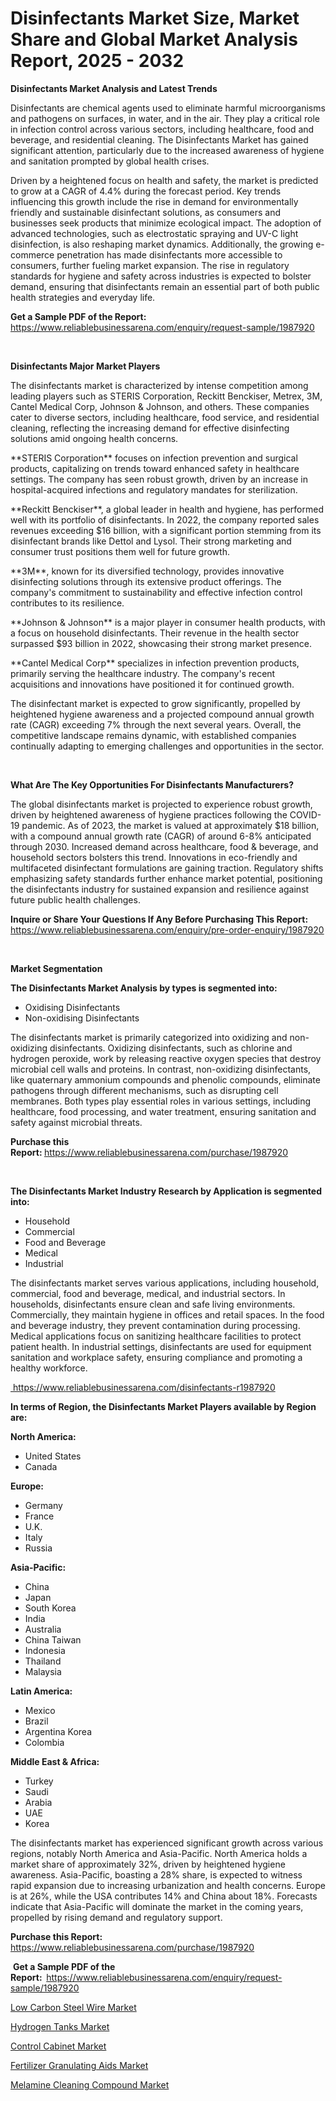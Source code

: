 <p><h1>Disinfectants Market Size, Market Share and Global Market Analysis Report, 2025 - 2032</h1></p><p><strong>Disinfectants Market Analysis and Latest Trends</strong></p>
<p><p>Disinfectants are chemical agents used to eliminate harmful microorganisms and pathogens on surfaces, in water, and in the air. They play a critical role in infection control across various sectors, including healthcare, food and beverage, and residential cleaning. The Disinfectants Market has gained significant attention, particularly due to the increased awareness of hygiene and sanitation prompted by global health crises.</p><p>Driven by a heightened focus on health and safety, the market is predicted to grow at a CAGR of 4.4% during the forecast period. Key trends influencing this growth include the rise in demand for environmentally friendly and sustainable disinfectant solutions, as consumers and businesses seek products that minimize ecological impact. The adoption of advanced technologies, such as electrostatic spraying and UV-C light disinfection, is also reshaping market dynamics. Additionally, the growing e-commerce penetration has made disinfectants more accessible to consumers, further fueling market expansion. The rise in regulatory standards for hygiene and safety across industries is expected to bolster demand, ensuring that disinfectants remain an essential part of both public health strategies and everyday life.</p></p>
<p><strong>Get a Sample PDF of the Report:&nbsp;</strong> <a href="https://www.reliablebusinessarena.com/enquiry/request-sample/1987920?utm_campaign=2126&utm_medium=2&utm_source=Github&utm_content=ia&utm_term=30012025&utm_id=disinfectants">https://www.reliablebusinessarena.com/enquiry/request-sample/1987920</a></p>
<p>&nbsp;</p>
<p><strong>Disinfectants Major Market Players</strong></p>
<p><p>The disinfectants market is characterized by intense competition among leading players such as STERIS Corporation, Reckitt Benckiser, Metrex, 3M, Cantel Medical Corp, Johnson & Johnson, and others. These companies cater to diverse sectors, including healthcare, food service, and residential cleaning, reflecting the increasing demand for effective disinfecting solutions amid ongoing health concerns.</p><p>**STERIS Corporation** focuses on infection prevention and surgical products, capitalizing on trends toward enhanced safety in healthcare settings. The company has seen robust growth, driven by an increase in hospital-acquired infections and regulatory mandates for sterilization. </p><p>**Reckitt Benckiser**, a global leader in health and hygiene, has performed well with its portfolio of disinfectants. In 2022, the company reported sales revenues exceeding $16 billion, with a significant portion stemming from its disinfectant brands like Dettol and Lysol. Their strong marketing and consumer trust positions them well for future growth.</p><p>**3M**, known for its diversified technology, provides innovative disinfecting solutions through its extensive product offerings. The company's commitment to sustainability and effective infection control contributes to its resilience. </p><p>**Johnson & Johnson** is a major player in consumer health products, with a focus on household disinfectants. Their revenue in the health sector surpassed $93 billion in 2022, showcasing their strong market presence.</p><p>**Cantel Medical Corp** specializes in infection prevention products, primarily serving the healthcare industry. The company's recent acquisitions and innovations have positioned it for continued growth.</p><p>The disinfectant market is expected to grow significantly, propelled by heightened hygiene awareness and a projected compound annual growth rate (CAGR) exceeding 7% through the next several years. Overall, the competitive landscape remains dynamic, with established companies continually adapting to emerging challenges and opportunities in the sector.</p></p>
<p>&nbsp;</p>
<p><strong>What Are The Key Opportunities For Disinfectants Manufacturers?</strong></p>
<p><p>The global disinfectants market is projected to experience robust growth, driven by heightened awareness of hygiene practices following the COVID-19 pandemic. As of 2023, the market is valued at approximately $18 billion, with a compound annual growth rate (CAGR) of around 6-8% anticipated through 2030. Increased demand across healthcare, food & beverage, and household sectors bolsters this trend. Innovations in eco-friendly and multifaceted disinfectant formulations are gaining traction. Regulatory shifts emphasizing safety standards further enhance market potential, positioning the disinfectants industry for sustained expansion and resilience against future public health challenges.</p></p>
<p><strong>Inquire or Share Your Questions If Any Before Purchasing This Report:</strong> <a href="https://www.reliablebusinessarena.com/enquiry/pre-order-enquiry/1987920?utm_campaign=2126&utm_medium=2&utm_source=Github&utm_content=ia&utm_term=30012025&utm_id=disinfectants">https://www.reliablebusinessarena.com/enquiry/pre-order-enquiry/1987920</a></p>
<p>&nbsp;</p>
<p><strong>Market Segmentation</strong></p>
<p><strong>The Disinfectants Market Analysis by types is segmented into:</strong></p>
<p><ul><li>Oxidising Disinfectants</li><li>Non-oxidising Disinfectants</li></ul></p>
<p><p>The disinfectants market is primarily categorized into oxidizing and non-oxidizing disinfectants. Oxidizing disinfectants, such as chlorine and hydrogen peroxide, work by releasing reactive oxygen species that destroy microbial cell walls and proteins. In contrast, non-oxidizing disinfectants, like quaternary ammonium compounds and phenolic compounds, eliminate pathogens through different mechanisms, such as disrupting cell membranes. Both types play essential roles in various settings, including healthcare, food processing, and water treatment, ensuring sanitation and safety against microbial threats.</p></p>
<p><strong>Purchase this Report:&nbsp;</strong><a href="https://www.reliablebusinessarena.com/purchase/1987920?utm_campaign=2126&utm_medium=2&utm_source=Github&utm_content=ia&utm_term=30012025&utm_id=disinfectants">https://www.reliablebusinessarena.com/purchase/1987920</a></p>
<p>&nbsp;</p>
<p><strong>The Disinfectants Market Industry Research by Application is segmented into:</strong></p>
<p><ul><li>Household</li><li>Commercial</li><li>Food and Beverage</li><li>Medical</li><li>Industrial</li></ul></p>
<p><p>The disinfectants market serves various applications, including household, commercial, food and beverage, medical, and industrial sectors. In households, disinfectants ensure clean and safe living environments. Commercially, they maintain hygiene in offices and retail spaces. In the food and beverage industry, they prevent contamination during processing. Medical applications focus on sanitizing healthcare facilities to protect patient health. In industrial settings, disinfectants are used for equipment sanitation and workplace safety, ensuring compliance and promoting a healthy workforce.</p></p>
<p><a href="https://www.reliablebusinessarena.com/disinfectants-r1987920?utm_campaign=2126&utm_medium=2&utm_source=Github&utm_content=ia&utm_term=30012025&utm_id=disinfectants">&nbsp;https://www.reliablebusinessarena.com/disinfectants-r1987920</a></p>
<p><strong>In terms of Region, the Disinfectants Market Players available by Region are:</strong></p>
<p>
    <p> <strong> North America: </strong>
        <ul>
            <li>United States</li>
            <li>Canada</li>
        </ul>
        </p> 
    <p> <strong> Europe: </strong>
        <ul>
            <li>Germany</li>
            <li>France</li>
            <li>U.K.</li>
            <li>Italy</li>
            <li>Russia</li>
        </ul>
        </p> 
    <p> <strong> Asia-Pacific: </strong>
        <ul>
            <li>China</li>
            <li>Japan</li>
            <li>South Korea</li>
            <li>India</li>
            <li>Australia</li>
            <li>China Taiwan</li>
            <li>Indonesia</li>
            <li>Thailand</li>
            <li>Malaysia</li>
        </ul>
        </p> 
    <p> <strong> Latin America: </strong>
        <ul>
            <li>Mexico</li>
            <li>Brazil</li>
            <li>Argentina Korea</li>
            <li>Colombia</li>
        </ul>
        </p> 
    <p> <strong> Middle East & Africa: </strong>
        <ul>
            <li>Turkey</li>
            <li>Saudi</li>
            <li>Arabia</li>
            <li>UAE</li>
            <li>Korea</li>
        </ul>
    </p>
    </p>
<p><p>The disinfectants market has experienced significant growth across various regions, notably North America and Asia-Pacific. North America holds a market share of approximately 32%, driven by heightened hygiene awareness. Asia-Pacific, boasting a 28% share, is expected to witness rapid expansion due to increasing urbanization and health concerns. Europe is at 26%, while the USA contributes 14% and China about 18%. Forecasts indicate that Asia-Pacific will dominate the market in the coming years, propelled by rising demand and regulatory support.</p></p>
<p><strong>Purchase this Report: </strong><a href="https://www.reliablebusinessarena.com/purchase/1987920?utm_campaign=2126&utm_medium=2&utm_source=Github&utm_content=ia&utm_term=30012025&utm_id=disinfectants">https://www.reliablebusinessarena.com/purchase/1987920</a></p>
<p>&nbsp;<strong>Get a Sample PDF of the Report:&nbsp;&nbsp;</strong><a href="https://www.reliablebusinessarena.com/enquiry/request-sample/1987920?utm_campaign=2126&utm_medium=2&utm_source=Github&utm_content=ia&utm_term=30012025&utm_id=disinfectants">https://www.reliablebusinessarena.com/enquiry/request-sample/1987920</a></p>
<p><strong></strong></p>
<p><p><a href="https://www.linkedin.com/pulse/in-depth-analysis-low-carbon-steel-wire-market-selling-price-va3lf?utm_campaign=2126&utm_medium=2&utm_source=Github&utm_content=ia&utm_term=30012025&utm_id=disinfectants">Low Carbon Steel Wire Market</a></p><p><a href="https://www.linkedin.com/pulse/key-trends-revenue-potential-global-hydrogen-tanks-market-detailed-sk33f?utm_campaign=2126&utm_medium=2&utm_source=Github&utm_content=ia&utm_term=30012025&utm_id=disinfectants">Hydrogen Tanks Market</a></p><p><a href="https://www.linkedin.com/pulse/global-perspectives-control-cabinet-market-trends-forecast-3195f?utm_campaign=2126&utm_medium=2&utm_source=Github&utm_content=ia&utm_term=30012025&utm_id=disinfectants">Control Cabinet Market</a></p><p><a href="https://www.linkedin.com/pulse/forecasting-growth-fertilizer-granulating-aids-market-size-vjfjf?utm_campaign=2126&utm_medium=2&utm_source=Github&utm_content=ia&utm_term=30012025&utm_id=disinfectants">Fertilizer Granulating Aids Market</a></p><p><a href="https://www.linkedin.com/pulse/emerging-opportunities-challenges-global-melamine-cleaning-nxxdf?utm_campaign=2126&utm_medium=2&utm_source=Github&utm_content=ia&utm_term=30012025&utm_id=disinfectants">Melamine Cleaning Compound Market</a></p></p>